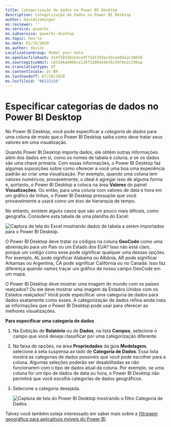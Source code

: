 ```yaml
---
title: Categorização de dados no Power BI Desktop
description: Categorização de dados no Power BI Desktop
author: davidiseminger
ms.reviewer: ''
ms.service: powerbi
ms.subservice: powerbi-desktop
ms.topic: how-to
ms.date: 01/15/2020
ms.author: davidi
LocalizationGroup: Model your data
ms.openlocfilehash: 414f58338a53ce9ff24f193acd3cee0da2c30658
ms.sourcegitcommit: c83146ad008ce13bf3289de9b76c507be2c330aa
ms.translationtype: HT
ms.contentlocale: pt-BR
ms.lasthandoff: 07/10/2020
ms.locfileid: "86215326"
---
```

# <a name="specify-data-categories-in-power-bi-desktop"></a>Especificar categorias de dados no Power BI Desktop
No Power BI Desktop, você pode especificar a *categoria de dados* para uma coluna de modo que o Power BI Desktop saiba como deve tratar seus valores em uma visualização.

Quando Power BI Desktop importa dados, ele obtém outras informações além dos dados em si, como os nomes de tabela e coluna, e se os dados são uma chave primária. Com essas informações, o Power BI Desktop faz algumas suposições sobre como oferecer a você uma boa uma experiência padrão ao criar uma visualização.
Por exemplo, quando uma coluna tem valores numéricos, provavelmente, o ideal é agregar isso de alguma forma e, portanto, o Power BI Desktop a coloca na área **Valores** do painel **Visualizações**. Ou então, para uma coluna com valores de data e hora em um gráfico de linhas, o Power BI Desktop pressupõe que você provavelmente a usará como um eixo de hierarquia de tempo.

No entanto, existem alguns casos que são um pouco mais difíceis, como geografia. Considere esta tabela de uma planilha do Excel:

![Captura de tela do Excel mostrando dados de tabela a serem importados para o Power BI Desktop.](media/desktop-data-categorization/datacategorizationtable.png)

O Power BI Desktop deve tratar os códigos na coluna **GeoCode** como uma abreviação para um País ou um Estado dos EUA?  Isso não está claro, porque um código como esse pode significar qualquer uma dessas opções. Por exemplo, AL pode significar Alabama ou Albânia, AR pode significar Arkansas ou Argentina, CA pode significar Califórnia ou no Canadá. Isso faz diferença quando vamos traçar um gráfico de nosso campo GeoCode em um mapa. 

O Power BI Desktop deve mostrar uma imagem do mundo com os países realçados? Ou ele deve mostrar uma imagem da Estados Unidos com os Estados realçados?  Você pode especificar uma categoria de dados para dados exatamente como esses. A categorização de dados refina ainda mais as informações que o Power BI Desktop pode usar para oferecer as melhores visualizações.  

**Para especificar uma categoria de dados**

1. Na Exibição de **Relatório** ou de **Dados**, na lista **Campos**, selecione o campo que você deseja classificar por uma categorização diferente.
2. Na faixa de opções, na área **Propriedades** da guia **Modelagem**, selecione a seta suspensa ao lado de **Categoria de Dados**.  Essa lista mostra as categorias de dados possíveis que você pode escolher para a coluna. Algumas seleções poderão ser desabilitadas se não funcionarem com o tipo de dados atual da coluna.  Por exemplo, se uma coluna for um tipo de dados de data ou hora, o Power BI Desktop não permitirá que você escolha categorias de dados geográficos. 
3. Selecione a categoria desejada.

   ![Captura de tela do Power BI Desktop mostrando o filtro Categoria de Dados.](media/desktop-data-categorization/desktop-data-categorization.png)

Talvez você também esteja interessado em saber mais sobre a [filtragem geográfica para aplicativos móveis do Power BI](desktop-mobile-geofiltering.md).